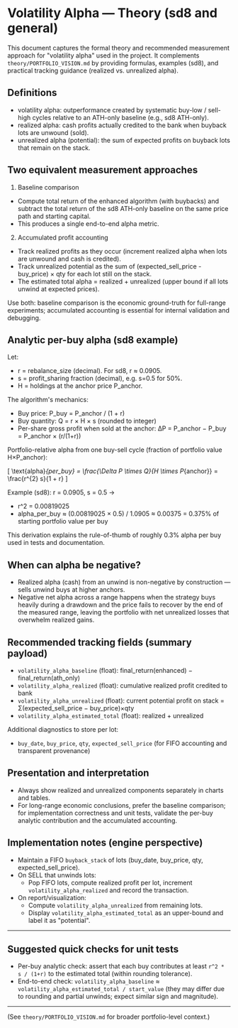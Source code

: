 # Volatility Alpha — Theory (sd8 and general)

This document captures the formal theory and recommended measurement approach for "volatility alpha" used in the project. It complements `theory/PORTFOLIO_VISION.md` by providing formulas, examples (sd8), and practical tracking guidance (realized vs. unrealized alpha).

## Definitions

- volatility alpha: outperformance created by systematic buy-low / sell-high cycles relative to an ATH-only baseline (e.g., sd8 ATH-only).
- realized alpha: cash profits actually credited to the bank when buyback lots are unwound (sold).
- unrealized alpha (potential): the sum of expected profits on buyback lots that remain on the stack.

## Two equivalent measurement approaches

1) Baseline comparison

- Compute total return of the enhanced algorithm (with buybacks) and subtract the total return of the sd8 ATH-only baseline on the same price path and starting capital.
- This produces a single end-to-end alpha metric.

2) Accumulated profit accounting

- Track realized profits as they occur (increment realized alpha when lots are unwound and cash is credited).
- Track unrealized potential as the sum of (expected_sell_price - buy_price) × qty for each lot still on the stack.
- The estimated total alpha = realized + unrealized (upper bound if all lots unwind at expected prices).

Use both: baseline comparison is the economic ground-truth for full-range experiments; accumulated accounting is essential for internal validation and debugging.

## Analytic per-buy alpha (sd8 example)

Let:

- r = rebalance_size (decimal). For sd8, r ≈ 0.0905.
- s = profit_sharing fraction (decimal), e.g. s=0.5 for 50%.
- H = holdings at the anchor price P_anchor.

The algorithm's mechanics:

- Buy price: P_buy = P_anchor / (1 + r)
- Buy quantity: Q = r × H × s (rounded to integer)
- Per-share gross profit when sold at the anchor: ΔP = P_anchor − P_buy = P_anchor × (r/(1+r))

Portfolio-relative alpha from one buy-sell cycle (fraction of portfolio value H×P_anchor):

\[
\text{alpha}_{per\_buy} = \frac{\Delta P \times Q}{H \times P_{anchor}} = \frac{r^{2} s}{1 + r}
\]

Example (sd8): r = 0.0905, s = 0.5 →

- r^2 = 0.00819025
- alpha_per_buy ≈ (0.00819025 × 0.5) / 1.0905 ≈ 0.00375 = 0.375% of starting portfolio value per buy

This derivation explains the rule-of-thumb of roughly 0.3% alpha per buy used in tests and documentation.

## When can alpha be negative?

- Realized alpha (cash) from an unwind is non-negative by construction — sells unwind buys at higher anchors.
- Negative net alpha across a range happens when the strategy buys heavily during a drawdown and the price fails to recover by the end of the measured range, leaving the portfolio with net unrealized losses that overwhelm realized gains.

## Recommended tracking fields (summary payload)

- `volatility_alpha_baseline` (float): final_return(enhanced) − final_return(ath_only)
- `volatility_alpha_realized` (float): cumulative realized profit credited to bank
- `volatility_alpha_unrealized` (float): current potential profit on stack = Σ(expected_sell_price − buy_price)×qty
- `volatility_alpha_estimated_total` (float): realized + unrealized

Additional diagnostics to store per lot:
- `buy_date`, `buy_price`, `qty`, `expected_sell_price` (for FIFO accounting and transparent provenance)

## Presentation and interpretation

- Always show realized and unrealized components separately in charts and tables.
- For long-range economic conclusions, prefer the baseline comparison; for implementation correctness and unit tests, validate the per-buy analytic contribution and the accumulated accounting.

## Implementation notes (engine perspective)

- Maintain a FIFO `buyback_stack` of lots (buy_date, buy_price, qty, expected_sell_price).
- On SELL that unwinds lots:
  - Pop FIFO lots, compute realized profit per lot, increment `volatility_alpha_realized` and record the transaction.
- On report/visualization:
  - Compute `volatility_alpha_unrealized` from remaining lots.
  - Display `volatility_alpha_estimated_total` as an upper-bound and label it as "potential".

---

## Suggested quick checks for unit tests

- Per-buy analytic check: assert that each buy contributes at least `r^2 * s / (1+r)` to the estimated total (within rounding tolerance).
- End-to-end check: `volatility_alpha_baseline` ≈ `volatility_alpha_estimated_total / start_value` (they may differ due to rounding and partial unwinds; expect similar sign and magnitude).

---

(See `theory/PORTFOLIO_VISION.md` for broader portfolio-level context.)
